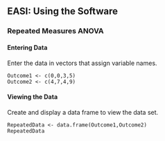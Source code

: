 
## EASI: Using the Software

### Repeated Measures ANOVA

#### Entering Data

Enter the data in vectors that assign variable names.

```{r}
Outcome1 <- c(0,0,3,5)
Outcome2 <- c(4,7,4,9)
```

#### Viewing the Data

Create and display a data frame to view the data set.

```{r}
RepeatedData <- data.frame(Outcome1,Outcome2)
RepeatedData
```

